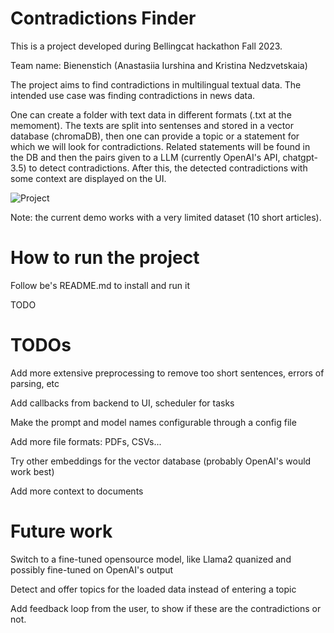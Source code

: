 # Contradictions Finder

This is a project developed during Bellingcat hackathon Fall 2023. 

Team name: Bienenstich (Anastasiia Iurshina and Kristina Nedzvetskaia)

The project aims to find contradictions in multilingual textual data. The intended use case was finding contradictions in news data.

One can create a folder with text data in different formats (.txt at the memoment). The texts are split into sentenses and stored in a vector database (chromaDB), then one can provide a topic or a statement for which we will look for contradictions. Related statements will be found in the DB and then the pairs given to a LLM (currently OpenAI's API, chatgpt-3.5) to detect contradictions. After this, the detected contradictions with some context are displayed on the UI.

![Project](Contr.jpg)

Note: the current demo works with a very limited dataset (10 short articles). 

# How to run the project 

Follow be's README.md to install and run it

TODO

# TODOs

Add more extensive preprocessing to remove too short sentences, errors of parsing, etc

Add callbacks from backend to UI, scheduler for tasks

Make the prompt and model names configurable through a config file

Add more file formats: PDFs, CSVs...

Try other embeddings for the vector database (probably OpenAI's would work best)

Add more context to documents

# Future work

Switch to a fine-tuned opensource model, like Llama2 quanized and possibly fine-tuned on OpenAI's output

Detect and offer topics for the loaded data instead of entering a topic

Add feedback loop from the user, to show if these are the contradictions or not.

